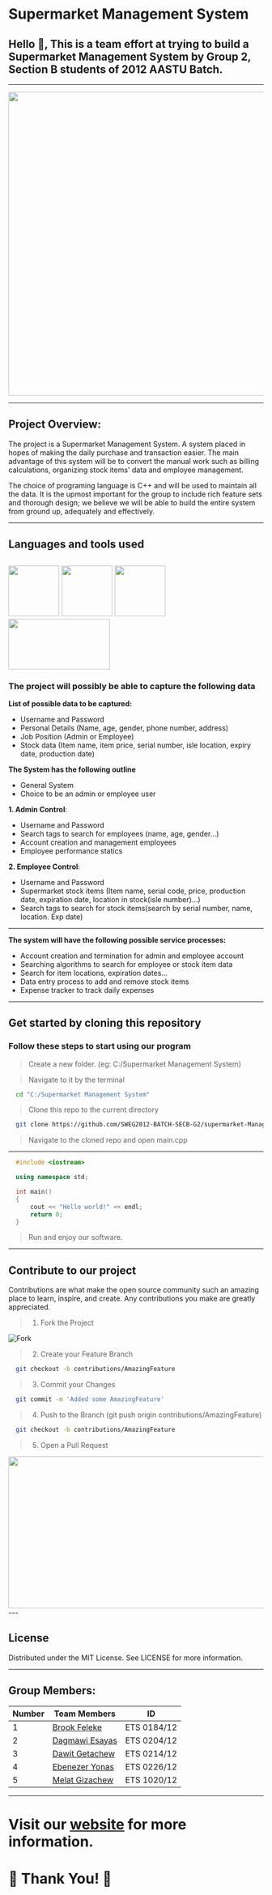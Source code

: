 # Supermarket Management System

## Hello 👋,  This is a team effort at trying to build a Supermarket Management System by Group 2, Section B students of 2012 AASTU Batch.
---
<img src = "https://cdn.dribbble.com/users/1090020/screenshots/7399732/media/98fc3253b0b90fdd568257012249149e.png" width=800px height=600px>

---

## **Project Overview:**

The project is a Supermarket Management System. A system placed in hopes of making the daily purchase and transaction easier. The main advantage of this system will be to convert the manual work such as billing calculations, organizing stock items' data and employee management.

The choice of programing language is C++ and will be used to maintain all the data. It is the upmost important for the group to include rich feature sets and thorough design; we believe we will be able to build the entire system from ground up, adequately and effectively.

---
## **Languages and tools used**
<img src = "https://img.icons8.com/color/452/markdown.png" width=100px height=100px> <img src = "https://raw.githubusercontent.com/Benio101/cpp-logo/master/cpp_logo.png" width=100px height=100px> <img src = "https://upload.wikimedia.org/wikipedia/commons/thumb/9/9a/Visual_Studio_Code_1.35_icon.svg/1024px-Visual_Studio_Code_1.35_icon.svg.png" width=100px height=100px> <img src = "https://www.codeblocks.org/docs/cb_splash.png" width=200px height=100px>
---

### **The project will possibly be able to capture the following data**


**List of possible data to be captured:**
* Username and Password
* Personal Details (Name, age, gender, phone number, address)
* Job Position (Admin or Employee)
* Stock data (Item name, item price, serial number, isle location, expiry date, production date)

**The System has the following outline**
* General System
* Choice to be an admin or employee user

**1. Admin Control**:
* Username and Password 
* Search tags to search for employees (name, age, gender…)
* Account creation and management employees
* Employee performance statics

**2. Employee Control**:
* Username and Password
* Supermarket stock items (Item name, serial code, price, production date, expiration date, location in stock(isle number)…)
* Search tags to search for stock items(search by serial number, name, location. Exp date)

--- 

**The system will have the following possible service processes:**
* Account creation and termination for admin and employee account
* Searching algorithms to search for employee or stock item data
* Search for item locations, expiration dates...
* Data entry process to add and remove stock items
* Expense tracker to track daily expenses


---
## Get started by cloning this repository

### Follow these steps to start using our program

> Create a new folder.   (eg: C:/Supermarket Management System)

> Navigate to it by the terminal 
```cmd
  cd "C:/Supermarket Management System"
```

> Clone this repo to the current directory

```bash
  git clone https://github.com/SWEG2012-BATCH-SECB-G2/supermarket-Management-system-.git
```

> Navigate to the cloned repo and open main.cpp

--- 

``` cpp
  #include <iostream>

  using namespace std;

  int main()
  {
      cout << "Hello world!" << endl;
      return 0;
  }

```
> Run and enjoy our software.

---

## **Contribute to our project**

Contributions are what make the open source community such an amazing place to learn, inspire, and create. Any contributions you make are greatly appreciated.

> 1. Fork the Project

![Fork](https://www.earthdatascience.org/images/earth-analytics/git-version-control/githubguides-bootcamp-fork.png)

> 2. Create your Feature Branch 
```bash
  git checkout -b contributions/AmazingFeature
```

> 3. Commit your Changes
```bash
  git commit -m 'Added some AmazingFeature'
```

> 4. Push to the Branch (git push origin contributions/AmazingFeature)
```bash
  git checkout -b contributions/AmazingFeature
```

> 5. Open a Pull Request

<img src="https://guides.github.com/activities/hello-world/create-pr.png" width=550 height=300>
---

## **License**

Distributed under the MIT License. See LICENSE for more information.

---

## **Group Members:**

| Number | Team Members | ID |
| ---- | ---- | ---- |
| 1 | [Brook Feleke](https://github.com/BrookFeleke) | ETS 0184/12 |
| 2 | [Dagmawi Esayas](https://github.com/dagmawibabi) | ETS 0204/12 |
| 3 | [Dawit Getachew](https://github.com/Dawit-Getachew) | ETS 0214/12 |
| 4 | [Ebenezer Yonas](https://github.com/Ebennezer) | ETS 0226/12 |
| 5 | [Melat Gizachew](https://github.com/LadyMelz) | ETS 1020/12 |

---

# Visit our [website](https://sweg2012-batch-secb-g2.github.io/Supermarket-Management-System-Website/index) for more information.


# **🙏 Thank You!** 🙏
